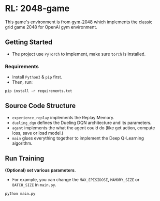 # RL: 2048-game

This game's environment is from [gym-2048](https://pypi.org/project/gym-2048/) which implements the classic grid game 2048 for OpenAI gym environment.

## Getting Started
* The project use `PyTorch` to implement, make sure `torch` is installed.

### Requirements
* Install `Python3` & `pip` first. 
* Then, run:
```
pip install -r requirements.txt
```

## Source Code Structure

* `experience_replay` implements the Replay Memory.
* `dueling_dqn` defines the Dueling DQN architecture and its parameters.
* `agent` implements the what the agent could do (like get action, compute loss, save or load model.)
* `main` glues everything together to implement the Deep Q-Learning algorithm.

## Run Training

**(Optional) set various parameters.**
* For example, you can change the `MAX_EPISIDOSE`, `MAMORY_SIZE` or `BATCH_SIZE` in `main.py`.

```
python main.py
```
